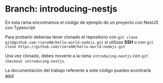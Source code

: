# Branch: introducing-nestjs

En esta rama encontramos el código de ejemplo de un proyecto con NestJS con Typescript

Para probarlo deberías tener clonado el repositorio con `git clone git@github.com:riera90/hello-world-nodejs.git` si utilizas **SSH** o con `git clone https://github.com/riera90/hello-world-nodejs.git`

Una vez clonado, debes moverte a la rama `introducing-nestjs` con `git checkout introducing-nestjs`.

La documentación del trabajo referente a este código puedes econtrarla [aquí](https://github.com/riera90/hello-world-nodejs/wiki/Introduciendo-NestJS)
